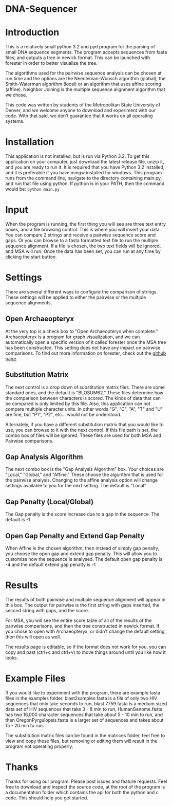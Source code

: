 DNA-Sequencer
=============
# Introduction

This is a relatively small python 3.2 and pyd program for the parsing of small DNA sequence segments. The program accepts sequences from fasta files, and outputs a tree in newick format. This can be launched with forester in order to better visualize the tree.

The algorithms used for the pairwise sequence analysis can be chosen at run time and the options are the Needleman-Wunsch algorithm (global), the Smith-Waterman algorithm (local) or an algorithm that uses affine scoring (affine). Neighbor Joining is the multiple sequence alignment algorithm that we chose.

This code was written by students of the Metropolitan State University of Denver, and we welcome anyone to download and experiment with our code. With that said, we don't guarantee that it works on all operating systems.

# Installation
This application is not installed, but is run via Python 3.2. To get this application on your computer, just download the latest release file, unzip it, and you are ready to run it. It is required that you have Python 3.2 installed, and it is preferable if you have mingw installed for windows. This program runs from the command line, navigate to the directory containing main.py, and run that file using python. If python is in your PATH, then the command would be: `python main.py`

# Input
When the program is running, the first thing you will see are three text entry boxes, and a file browsing control. This is where you will insert your data. You can compare 2 strings and receive a pairwise sequence score and gaps. Or you can browse to a fasta formatted text file to run the multiple sequence alignment. If a file is chosen, the two text fields will be ignored, and MSA will run. Once the data has been set, you can run at any time by clicking the start button.

# Settings
There are several different ways to configure the comparison of strings. These settings will be applied to either the pairwise or the multiple sequence alignments.

## Open Archaeopteryx
At the very top is a check box to "Open Archaeopteryx when complete." Archaeopteryx is a program for graph visualization, and we can automatically open a specific version of it called forester once the MSA tree has been constructed. This setting does not have any impact on pairwise comparisons. To find out more information on forester, check out the [github page](https://github.com/cmzmasek/forester "Forester GitHub Page").

## Substitution Matrix
The next control is a drop down of substitution matrix files. There are some standard ones, and the default is "BLOSUM62." These files determine how the comparison between characters is scored. The kinds of data that can be compared is only limited by this file. Also, this application can not compare multiple character units. In other words "G", "C", "A", "T" and "U" are fine, but "P1", "P2", etc... would not be understood.

Alternately, if you have a different substitution matrix that you would like to use, you can browse to it with the next control. If this file path is set, the combo box of files will be ignored. These files are used for both MSA and Pairwise comparisons.
 
## Gap Analysis Algorithm
The next combo box is the "Gap Analysis Algorithm" box. Your choices are "Local," "Global," and "Affine." These choose the algorithm that is used for the pairwise analysis. Changing to the affine analysis option will change settings available to you for the next setting. The default is "Local"

## Gap Penalty (Local/Global)
The Gap penalty is the score increase due to a gap in the sequence. The default is -1

## Open Gap Penalty and Extend Gap Penalty
When Affine is the chosen algorithm, then instead of simply gap penalty, you choose the open gap and extend gap penalty. This will allow you to customize how the sequence is analysed. The default open gap penalty is -4 and the default extend gap penalty is -1

# Results
The results of both pairwise and multiple sequence alignment will appear in this box. The output for pairwise is the first string with gaps inserted, the second string with gaps, and the score.

For MSA, you will see the entire score table of all of the results of the pairwise comparisons, and then the tree constructed in newick format. If you chose to open with Archaeopteryx, or didn't change the default setting, then this will open as well.

The results page is editable, so if the format does not work for you, you can copy and past (ctrl+c and ctrl+v) to move things around until you like how it looks.

# Example Files
If you would like to experiment with the program, there are example fasta files in the examples folder. blast2samples.fasta is a file of only two HIV sequences that only take seconds to run, blast.7759.fasta is a medium sized data set of HIV sequences that take 3 - 8 min to run, HumanGenome.fasta has two 16,000 character sequences that take about 5 - 10 min to run, and then OregonPyrgulopsis.fasta is a larger set of sequences and takes about 15 - 20 min to run.

The substitution matrix files can be found in the matrices folder, feel free to view and copy these files, but removing or editing them will result in the program not operating properly.

# Thanks
Thanks for using our program. Please post issues and feature requests. Feel free to download and inspect the source code, at the root of the program is a documentation folder which contains the api for both the python and c code. This should help you get started.
